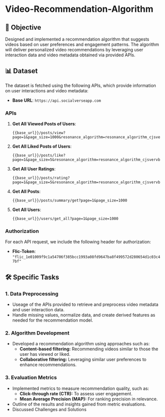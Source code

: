 # Video-Recommendation-Algorithm

## 🎯 Objective
Designed and implemented a recommendation algorithm that suggests videos based on user preferences and engagement patterns. The algorithm will deliver personalized video recommendations by leveraging user interaction data and video metadata obtained via provided APIs.

## 📊 Dataset

The dataset is fetched using the following APIs, which provide information on user interactions and video metadata:

- **Base URL**: `https://api.socialverseapp.com`

### APIs

1. **Get All Viewed Posts of Users**:
   ```
   {{base_url}}/posts/view?page=1&page_size=1000&resonance_algorithm=resonance_algorithm_cjsvervb7dbhss8bdrj89s44jfjdbsjd0xnjkbvuire8zcjwerui3njfbvsujc5if
   ```

2. **Get All Liked Posts of Users**:
   ```
   {{base_url}}/posts/like?page=1&page_size=5&resonance_algorithm=resonance_algorithm_cjsvervb7dbhss8bdrj89s44jfjdbsjd0xnjkbvuire8zcjwerui3njfbvsujc5if
   ```

3. **Get All User Ratings**:
   ```
   {{base_url}}/posts/rating?page=1&page_size=5&resonance_algorithm=resonance_algorithm_cjsvervb7dbhss8bdrj89s44jfjdbsjd0xnjkbvuire8zcjwerui3njfbvsujc5if
   ```

4. **Get All Posts**:
   ```
   {{base_url}}/posts/summary/get?page=1&page_size=1000
   ```

5. **Get All Users**:
   ```
   {{base_url}}/users/get_all?page=1&page_size=1000
   ```

### Authorization

For each API request, we include the following header for authorization:
- **Flic-Token**: `"flic_1e01009f9c1a54706f385bcc1993a08fd9647ba8f499572d280654d1c03c47bf"`

## 🛠️ Specific Tasks

### 1. Data Preprocessing
   - Useage of the APIs provided to retrieve and preprocess video metadata and user interaction data.
   - Handle missing values, normalize data, and create derived features as needed for the recommendation model.

### 2. Algorithm Development
   - Developed a recommendation algorithm using approaches such as:
     - **Content-based filtering:** Recommending videos similar to those the user has viewed or liked.
     - **Collaborative filtering:** Leveraging similar user preferences to enhance recommendations.
     

### 3. Evaluation Metrics
   - Implemented metrics to measure recommendation quality, such as:
     - **Click-through rate (CTR):** To assess user engagement.
     - **Mean Average Precision (MAP):** For ranking precision in relevance.
   - Outline of the results and insights gained from metric evaluations.
   - Discussed Challenges and Solutions
